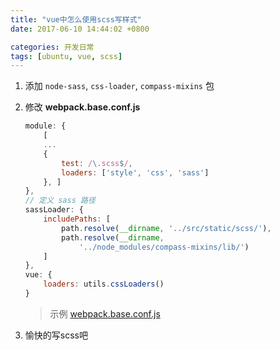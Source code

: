 ```yaml
---
title: "vue中怎么使用scss写样式"
date: 2017-06-10 14:44:02 +0800

categories: 开发日常
tags: [ubuntu, vue, scss]
---
```


1. 添加 `node-sass`, `css-loader`, `compass-mixins` 包

1. 修改 **webpack.base.conf.js**

    ```javascript
    module: {
        [
        ...
        {
            test: /\.scss$/,
            loaders: ['style', 'css', 'sass']
        }, ]
    },
    // 定义 sass 路径
    sassLoader: {
        includePaths: [
            path.resolve(__dirname, '../src/static/scss/'),
            path.resolve(__dirname,
                '../node_modules/compass-mixins/lib/')
        ]
    },
    vue: {
        loaders: utils.cssLoaders()
    }
    ```

    >示例 [webpack.base.conf.js](https://github.com/itaken/vue-example/blob/master/build/webpack.base.conf.js#L78-L85)

1. 愉快的写scss吧
